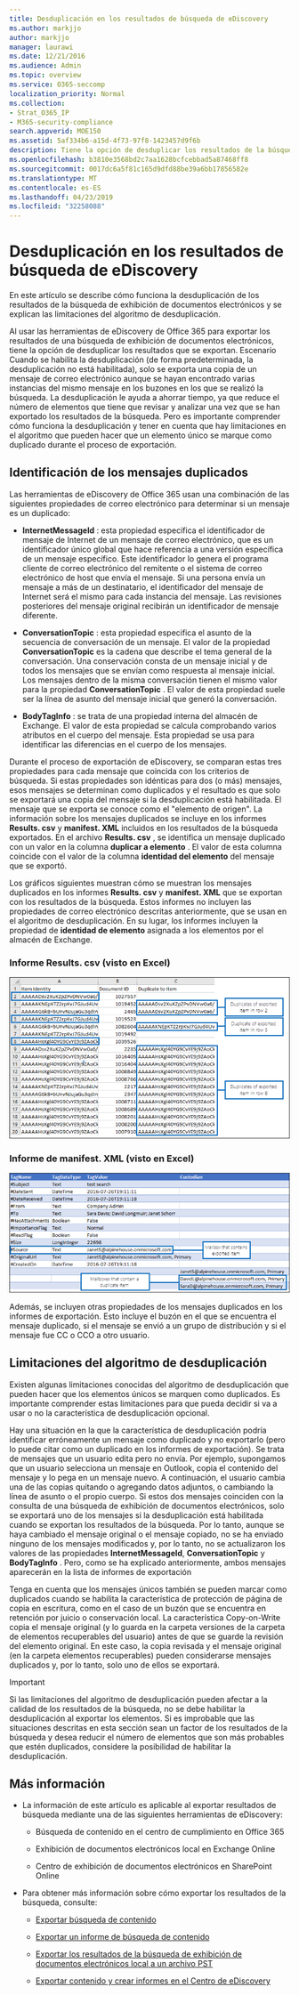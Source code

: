 ```yaml
---
title: Desduplicación en los resultados de búsqueda de eDiscovery
ms.author: markjjo
author: markjjo
manager: laurawi
ms.date: 12/21/2016
ms.audience: Admin
ms.topic: overview
ms.service: O365-seccomp
localization_priority: Normal
ms.collection:
- Strat_O365_IP
- M365-security-compliance
search.appverid: MOE150
ms.assetid: 5af334b6-a15d-4f73-97f8-1423457d9f6b
description: Tiene la opción de desduplicar los resultados de la búsqueda de eDiscovery que se exportan para que solo se exporte una copia de un mensaje de correo electrónico, aunque se hayan encontrado varias instancias del mismo mensaje en diferentes buzones.
ms.openlocfilehash: b3810e3568bd2c7aa1628bcfcebbad5a87468ff8
ms.sourcegitcommit: 0017dc6a5f81c165d9dfd88be39a6bb17856582e
ms.translationtype: MT
ms.contentlocale: es-ES
ms.lasthandoff: 04/23/2019
ms.locfileid: "32258088"
---
```

# <a name="de-duplication-in-ediscovery-search-results"></a>Desduplicación en los resultados de búsqueda de eDiscovery

En este artículo se describe cómo funciona la desduplicación de los resultados de la búsqueda de exhibición de documentos electrónicos y se explican las limitaciones del algoritmo de desduplicación.
  
Al usar las herramientas de eDiscovery de Office 365 para exportar los resultados de una búsqueda de exhibición de documentos electrónicos, tiene la opción de desduplicar los resultados que se exportan. Escenario Cuando se habilita la desduplicación (de forma predeterminada, la desduplicación no está habilitada), solo se exporta una copia de un mensaje de correo electrónico aunque se hayan encontrado varias instancias del mismo mensaje en los buzones en los que se realizó la búsqueda. La desduplicación le ayuda a ahorrar tiempo, ya que reduce el número de elementos que tiene que revisar y analizar una vez que se han exportado los resultados de la búsqueda. Pero es importante comprender cómo funciona la desduplicación y tener en cuenta que hay limitaciones en el algoritmo que pueden hacer que un elemento único se marque como duplicado durante el proceso de exportación.
  
## <a name="how-duplicate-messages-are-identified"></a>Identificación de los mensajes duplicados

Las herramientas de eDiscovery de Office 365 usan una combinación de las siguientes propiedades de correo electrónico para determinar si un mensaje es un duplicado:
  
- **InternetMessageId** : esta propiedad especifica el identificador de mensaje de Internet de un mensaje de correo electrónico, que es un identificador único global que hace referencia a una versión específica de un mensaje específico. Este identificador lo genera el programa cliente de correo electrónico del remitente o el sistema de correo electrónico de host que envía el mensaje. Si una persona envía un mensaje a más de un destinatario, el identificador del mensaje de Internet será el mismo para cada instancia del mensaje. Las revisiones posteriores del mensaje original recibirán un identificador de mensaje diferente. 
    
- **ConversationTopic** : esta propiedad especifica el asunto de la secuencia de conversación de un mensaje. El valor de la propiedad **ConversationTopic** es la cadena que describe el tema general de la conversación. Una conservación consta de un mensaje inicial y de todos los mensajes que se envían como respuesta al mensaje inicial. Los mensajes dentro de la misma conversación tienen el mismo valor para la propiedad **ConversationTopic** . El valor de esta propiedad suele ser la línea de asunto del mensaje inicial que generó la conversación. 
    
- **BodyTagInfo** : se trata de una propiedad interna del almacén de Exchange. El valor de esta propiedad se calcula comprobando varios atributos en el cuerpo del mensaje. Esta propiedad se usa para identificar las diferencias en el cuerpo de los mensajes. 
    
Durante el proceso de exportación de eDiscovery, se comparan estas tres propiedades para cada mensaje que coincida con los criterios de búsqueda. Si estas propiedades son idénticas para dos (o más) mensajes, esos mensajes se determinan como duplicados y el resultado es que solo se exportará una copia del mensaje si la desduplicación está habilitada. El mensaje que se exporta se conoce como el "elemento de origen". La información sobre los mensajes duplicados se incluye en los informes **Results. csv** y **manifest. XML** incluidos en los resultados de la búsqueda exportados. En el archivo **Results. csv** , se identifica un mensaje duplicado con un valor en la columna **duplicar a elemento** . El valor de esta columna coincide con el valor de la columna **identidad del elemento** del mensaje que se exportó. 
  
Los gráficos siguientes muestran cómo se muestran los mensajes duplicados en los informes **Results. csv** y **manifest. XML** que se exportan con los resultados de la búsqueda. Estos informes no incluyen las propiedades de correo electrónico descritas anteriormente, que se usan en el algoritmo de desduplicación. En su lugar, los informes incluyen la propiedad de **identidad de elemento** asignada a los elementos por el almacén de Exchange. 
  
 ### <a name="resultscsv-report-viewed-in-excel"></a>Informe Results. csv (visto en Excel)
  
![Ver información acerca de los elementos duplicados en el informe Results. csv](media/e3d64004-3b91-4cba-b6f3-934b46cbdcdb.png)
  
 ### <a name="manifestxml-report-viewed-in-excel"></a>Informe de manifest. XML (visto en Excel)
  
![Ver información acerca de los elementos duplicados en el informe manifest. XML](media/69aa4786-9883-46ff-bcae-b35e0daf4a6d.png)
  
Además, se incluyen otras propiedades de los mensajes duplicados en los informes de exportación. Esto incluye el buzón en el que se encuentra el mensaje duplicado, si el mensaje se envió a un grupo de distribución y si el mensaje fue CC o CCO a otro usuario.
  
## <a name="limitations-of-the-de-duplication-algorithm"></a>Limitaciones del algoritmo de desduplicación

Existen algunas limitaciones conocidas del algoritmo de desduplicación que pueden hacer que los elementos únicos se marquen como duplicados. Es importante comprender estas limitaciones para que pueda decidir si va a usar o no la característica de desduplicación opcional.
  
Hay una situación en la que la característica de desduplicación podría identificar erróneamente un mensaje como duplicado y no exportarlo (pero lo puede citar como un duplicado en los informes de exportación). Se trata de mensajes que un usuario edita pero no envía. Por ejemplo, supongamos que un usuario selecciona un mensaje en Outlook, copia el contenido del mensaje y lo pega en un mensaje nuevo. A continuación, el usuario cambia una de las copias quitando o agregando datos adjuntos, o cambiando la línea de asunto o el propio cuerpo. Si estos dos mensajes coinciden con la consulta de una búsqueda de exhibición de documentos electrónicos, solo se exportará uno de los mensajes si la desduplicación está habilitada cuando se exportan los resultados de la búsqueda. Por lo tanto, aunque se haya cambiado el mensaje original o el mensaje copiado, no se ha enviado ninguno de los mensajes modificados y, por lo tanto, no se actualizaron los valores de las propiedades **InternetMessageId**, **ConversationTopic** y **BodyTagInfo** . Pero, como se ha explicado anteriormente, ambos mensajes aparecerán en la lista de informes de exportación 
  
Tenga en cuenta que los mensajes únicos también se pueden marcar como duplicados cuando se habilita la característica de protección de página de copia en escritura, como en el caso de un buzón que se encuentra en retención por juicio o conservación local. La característica Copy-on-Write copia el mensaje original (y lo guarda en la carpeta versiones de la carpeta de elementos recuperables del usuario) antes de que se guarde la revisión del elemento original. En este caso, la copia revisada y el mensaje original (en la carpeta elementos recuperables) pueden considerarse mensajes duplicados y, por lo tanto, solo uno de ellos se exportará.
  
> [!IMPORTANT]
> Si las limitaciones del algoritmo de desduplicación pueden afectar a la calidad de los resultados de la búsqueda, no se debe habilitar la desduplicación al exportar los elementos. Si es improbable que las situaciones descritas en esta sección sean un factor de los resultados de la búsqueda y desea reducir el número de elementos que son más probables que estén duplicados, considere la posibilidad de habilitar la desduplicación. 
  
## <a name="more-information"></a>Más información

- La información de este artículo es aplicable al exportar resultados de búsqueda mediante una de las siguientes herramientas de eDiscovery:
    
  - Búsqueda de contenido en el centro de cumplimiento en Office 365
    
  - Exhibición de documentos electrónicos local en Exchange Online
    
  - Centro de exhibición de documentos electrónicos en SharePoint Online
    
- Para obtener más información sobre cómo exportar los resultados de la búsqueda, consulte:
    
  - [Exportar búsqueda de contenido](export-search-results.md)
    
  - [Exportar un informe de búsqueda de contenido](export-a-content-search-report.md)
    
  - [Exportar los resultados de la búsqueda de exhibición de documentos electrónicos local a un archivo PST](https://go.microsoft.com/fwlink/p/?linkid=832671)
    
  - [Exportar contenido y crear informes en el Centro de eDiscovery](https://support.office.com/article/7b2ea190-5f9b-4876-86e5-4440354c381a)
